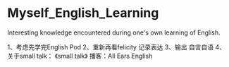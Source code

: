 # Myself_English_Learning
Interesting knowledge encountered during one's own learning of English.

1、考虑先学完English Pod
2、重新再看felicity 记录表达
3、输出 自言自语
4、关于small talk：
《small talk》
播客：All Ears English
